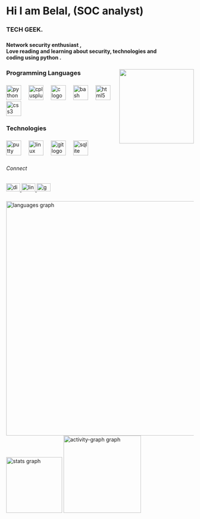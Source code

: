 <h1 align="left">Hi I am Belal,  (SOC analyst)</h1>

###

<h3 align="left">TECH GEEK.</h3>

###

<h4 align="left">Network security enthusiast , <br>Love reading and learning about security, technologies and <br>coding using python .</h4>

###

<img align="right" height="200" src="https://i.pinimg.com/originals/bb/93/8b/bb938bd50fcfedccd720641f5a824bba.gif"  />

###

<h3 align="left">Programming Languages</h3>

###

<div align="left">
  <img src="https://cdn.jsdelivr.net/gh/devicons/devicon/icons/python/python-original.svg" height="40" alt="python logo"  />
  <img width="12" />
  <img src="https://cdn.jsdelivr.net/gh/devicons/devicon/icons/cplusplus/cplusplus-original.svg" height="40" alt="cplusplus logo"  />
  <img width="12" />
  <img src="https://cdn.jsdelivr.net/gh/devicons/devicon/icons/c/c-original.svg" height="40" alt="c logo"  />
  <img width="12" />
  <img src="https://cdn.jsdelivr.net/gh/devicons/devicon/icons/bash/bash-original.svg" height="40" alt="bash logo"  />
  <img width="12" />
  <img src="https://cdn.jsdelivr.net/gh/devicons/devicon/icons/html5/html5-original.svg" height="40" alt="html5 logo"  />
  <img width="12" />
  <img src="https://cdn.jsdelivr.net/gh/devicons/devicon/icons/css3/css3-original.svg" height="40" alt="css3 logo"  />
</div>

###

<h3 align="left">Technologies</h3>

###

<div align="left">
  <img src="https://cdn.jsdelivr.net/gh/devicons/devicon/icons/putty/putty-original.svg" height="40" alt="putty logo"  />
  <img width="12" />
  <img src="https://cdn.jsdelivr.net/gh/devicons/devicon/icons/linux/linux-original.svg" height="40" alt="linux logo"  />
  <img width="12" />
  <img src="https://cdn.jsdelivr.net/gh/devicons/devicon/icons/git/git-original.svg" height="40" alt="git logo"  />
  <img width="12" />
  <img src="https://cdn.jsdelivr.net/gh/devicons/devicon/icons/sqlite/sqlite-original.svg" height="40" alt="sqlite logo"  />
</div>

###

<h6 align="left">Connect</h6>

###

<div align="left">
  <a href="https://discord.com/users/el_bulbol" target="_blank">
    <img src="https://raw.githubusercontent.com/maurodesouza/profile-readme-generator/master/src/assets/icons/social/discord/default.svg" width="37" height="22" alt="discord logo"  />
  </a>
  <a href="https://www.linkedin.com/in/belal-alshref-09b1b9323/" target="_blank">
    <img src="https://raw.githubusercontent.com/maurodesouza/profile-readme-generator/master/src/assets/icons/social/linkedin/default.svg" width="37" height="22" alt="linkedin logo"  />
  </a>
  <a href="mailto:belal.alshrif@gmail.com" target="_blank">
    <img src="https://raw.githubusercontent.com/maurodesouza/profile-readme-generator/master/src/assets/icons/social/gmail/default.svg" width="37" height="22" alt="gmail logo"  />
  </a>
</div>

###

<div align="left">
  <img src="https://github-readme-stats.vercel.app/api/top-langs?username=ElBulbol&locale=en&hide_title=true&layout=compact&card_width=320&langs_count=10&theme=dark&hide_border=false&order=2" height="631" alt="languages graph"  />
  <img src="https://github-readme-stats.vercel.app/api?username=ElBulbol&hide_title=false&hide_rank=true&show_icons=true&include_all_commits=true&count_private=true&disable_animations=false&theme=dark&locale=en&hide_border=false&order=1" height="150" alt="stats graph"  />
  <img src="https://github-readme-activity-graph.vercel.app/graph?username=ElBulbol&radius=0&theme=react&area=true&order=5&hide_border=true&hide_title=true&bg_color=Dark" height="208" alt="activity-graph graph"  />
</div>

###
